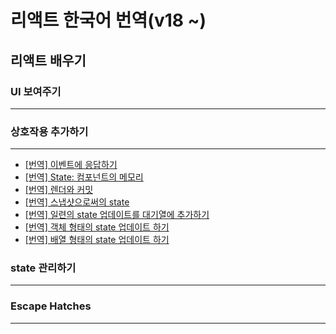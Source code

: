 # 리액트 한국어 번역(v18 ~)

## 리액트 배우기

### UI 보여주기
---
### 상호작용 추가하기
--- 
-  [\[번역\] 이벤트에 응답하기](https://github.com/vennydev/react-translation-kr-/blob/main/translated/Adding%20interactivity/Responding%20to%20events.md) 
-  [\[번역\] State: 컴포넌트의 메모리]() 
-  [\[번역\] 렌더와 커밋](https://github.com/vennydev/react-translation-kr-/blob/main/translated/Adding%20interactivity/Render%20and%20commit.md) 
-  [\[번역\] 스냅샷으로써의 state]() 
-  [\[번역\] 일련의 state 업데이트를 대기열에 추가하기 ]() 
-  [\[번역\] 객체 형태의 state 업데이트 하기]() 
-  [\[번역\] 배열 형태의 state 업데이트 하기]() 

### state 관리하기
--- 
### Escape Hatches
---
